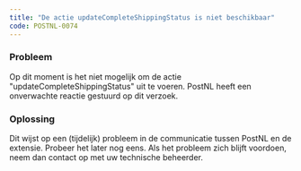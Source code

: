 ```yaml
---
title: "De actie updateCompleteShippingStatus is niet beschikbaar"
code: POSTNL-0074
---
```



<p><h3>Probleem</h3></p><p>Op dit moment is het niet mogelijk om de actie "updateCompleteShippingStatus" uit te voeren. PostNL heeft een onverwachte reactie gestuurd op dit verzoek.</p><p><h3>Oplossing</h3></p><p>Dit wijst op een (tijdelijk) probleem in de communicatie tussen PostNL en de extensie. Probeer het later nog eens. Als het probleem zich blijft voordoen, neem dan contact op met uw technische beheerder.</p>
